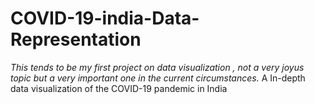 # COVID-19-india-Data-Representation
*This tends to be my first project on data visualization , not a very joyus topic but a very important one in the current circumstances.* 
A In-depth data visualization of the COVID-19 pandemic in India
